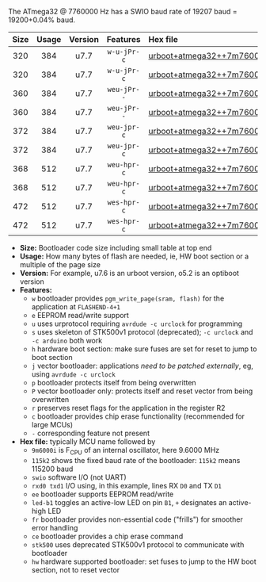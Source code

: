 The ATmega32 @ 7760000 Hz has a SWIO baud rate of 19207 baud = 19200+0.04% baud.

|Size|Usage|Version|Features|Hex file|
|:-:|:-:|:-:|:-:|:--|
|320|384|u7.7|`w-u-jPr-c`|[urboot+atmega32++7m7600i+++19k2_swio_rxd0_txd1_led+b0_fr_ce.hex](https://raw.githubusercontent.com/stefanrueger/urboot.hex/main/cores/mightycore/atmega32/internal_oscillator/fint++7m7600_Hz/br+++19k2_bps/urboot+atmega32++7m7600i+++19k2_swio_rxd0_txd1_led+b0_fr_ce.hex)|
|320|384|u7.7|`w-u-jPr-c`|[urboot+atmega32++7m7600i+++19k2_swio_rxd0_txd1_led+b7_fr_ce.hex](https://raw.githubusercontent.com/stefanrueger/urboot.hex/main/cores/mightycore/atmega32/internal_oscillator/fint++7m7600_Hz/br+++19k2_bps/urboot+atmega32++7m7600i+++19k2_swio_rxd0_txd1_led+b7_fr_ce.hex)|
|360|384|u7.7|`weu-jPr--`|[urboot+atmega32++7m7600i+++19k2_swio_rxd0_txd1_ee_led+b0_fr.hex](https://raw.githubusercontent.com/stefanrueger/urboot.hex/main/cores/mightycore/atmega32/internal_oscillator/fint++7m7600_Hz/br+++19k2_bps/urboot+atmega32++7m7600i+++19k2_swio_rxd0_txd1_ee_led+b0_fr.hex)|
|360|384|u7.7|`weu-jPr--`|[urboot+atmega32++7m7600i+++19k2_swio_rxd0_txd1_ee_led+b7_fr.hex](https://raw.githubusercontent.com/stefanrueger/urboot.hex/main/cores/mightycore/atmega32/internal_oscillator/fint++7m7600_Hz/br+++19k2_bps/urboot+atmega32++7m7600i+++19k2_swio_rxd0_txd1_ee_led+b7_fr.hex)|
|372|384|u7.7|`weu-jpr-c`|[urboot+atmega32++7m7600i+++19k2_swio_rxd0_txd1_ee_led+b0_fr_ce.hex](https://raw.githubusercontent.com/stefanrueger/urboot.hex/main/cores/mightycore/atmega32/internal_oscillator/fint++7m7600_Hz/br+++19k2_bps/urboot+atmega32++7m7600i+++19k2_swio_rxd0_txd1_ee_led+b0_fr_ce.hex)|
|372|384|u7.7|`weu-jpr-c`|[urboot+atmega32++7m7600i+++19k2_swio_rxd0_txd1_ee_led+b7_fr_ce.hex](https://raw.githubusercontent.com/stefanrueger/urboot.hex/main/cores/mightycore/atmega32/internal_oscillator/fint++7m7600_Hz/br+++19k2_bps/urboot+atmega32++7m7600i+++19k2_swio_rxd0_txd1_ee_led+b7_fr_ce.hex)|
|368|512|u7.7|`weu-hpr-c`|[urboot+atmega32++7m7600i+++19k2_swio_rxd0_txd1_ee_led+b0_fr_ce_hw.hex](https://raw.githubusercontent.com/stefanrueger/urboot.hex/main/cores/mightycore/atmega32/internal_oscillator/fint++7m7600_Hz/br+++19k2_bps/urboot+atmega32++7m7600i+++19k2_swio_rxd0_txd1_ee_led+b0_fr_ce_hw.hex)|
|368|512|u7.7|`weu-hpr-c`|[urboot+atmega32++7m7600i+++19k2_swio_rxd0_txd1_ee_led+b7_fr_ce_hw.hex](https://raw.githubusercontent.com/stefanrueger/urboot.hex/main/cores/mightycore/atmega32/internal_oscillator/fint++7m7600_Hz/br+++19k2_bps/urboot+atmega32++7m7600i+++19k2_swio_rxd0_txd1_ee_led+b7_fr_ce_hw.hex)|
|472|512|u7.7|`wes-hpr-c`|[urboot+atmega32++7m7600i+++19k2_swio_rxd0_txd1_ee_led+b0_fr_ce_stk500_hw.hex](https://raw.githubusercontent.com/stefanrueger/urboot.hex/main/cores/mightycore/atmega32/internal_oscillator/fint++7m7600_Hz/br+++19k2_bps/urboot+atmega32++7m7600i+++19k2_swio_rxd0_txd1_ee_led+b0_fr_ce_stk500_hw.hex)|
|472|512|u7.7|`wes-hpr-c`|[urboot+atmega32++7m7600i+++19k2_swio_rxd0_txd1_ee_led+b7_fr_ce_stk500_hw.hex](https://raw.githubusercontent.com/stefanrueger/urboot.hex/main/cores/mightycore/atmega32/internal_oscillator/fint++7m7600_Hz/br+++19k2_bps/urboot+atmega32++7m7600i+++19k2_swio_rxd0_txd1_ee_led+b7_fr_ce_stk500_hw.hex)|

- **Size:** Bootloader code size including small table at top end
- **Usage:** How many bytes of flash are needed, ie, HW boot section or a multiple of the page size
- **Version:** For example, u7.6 is an urboot version, o5.2 is an optiboot version
- **Features:**
  + `w` bootloader provides `pgm_write_page(sram, flash)` for the application at `FLASHEND-4+1`
  + `e` EEPROM read/write support
  + `u` uses urprotocol requiring `avrdude -c urclock` for programming
  + `s` uses skeleton of STK500v1 protocol (deprecated); `-c urclock` and `-c arduino` both work
  + `h` hardware boot section: make sure fuses are set for reset to jump to boot section
  + `j` vector bootloader: applications *need to be patched externally*, eg, using `avrdude -c urclock`
  + `p` bootloader protects itself from being overwritten
  + `P` vector bootloader only: protects itself and reset vector from being overwritten
  + `r` preserves reset flags for the application in the register R2
  + `c` bootloader provides chip erase functionality (recommended for large MCUs)
  + `-` corresponding feature not present
- **Hex file:** typically MCU name followed by
  + `9m6000i` is F<sub>CPU</sub> of an internal oscillator, here 9.6000 MHz
  + `115k2` shows the fixed baud rate of the bootloader: `115k2` means 115200 baud
  + `swio` software I/O (not UART)
  + `rxd0 txd1` I/O using, in this example, lines RX `D0` and TX `D1`
  + `ee` bootloader supports EEPROM read/write
  + `led-b1` toggles an active-low LED on pin `B1`, `+` designates an active-high LED
  + `fr` bootloader provides non-essential code ("frills") for smoother error handling
  + `ce` bootloader provides a chip erase command
  + `stk500` uses deprecated STK500v1 protocol to communicate with bootloader
  + `hw` hardware supported bootloader: set fuses to jump to the HW boot section, not to reset vector
